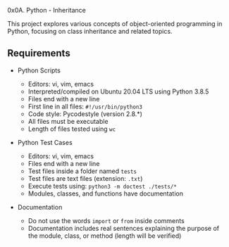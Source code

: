 0x0A. Python - Inheritance

This project explores various concepts of object-oriented programming in Python, focusing on class inheritance and related topics.

## Requirements

- Python Scripts
  - Editors: vi, vim, emacs
  - Interpreted/compiled on Ubuntu 20.04 LTS using Python 3.8.5
  - Files end with a new line
  - First line in all files: `#!/usr/bin/python3`
  - Code style: Pycodestyle (version 2.8.*)
  - All files must be executable
  - Length of files tested using `wc`

- Python Test Cases
  - Editors: vi, vim, emacs
  - Files end with a new line
  - Test files inside a folder named `tests`
  - Test files are text files (extension: `.txt`)
  - Execute tests using: `python3 -m doctest ./tests/*`
  - Modules, classes, and functions have documentation

- Documentation
  - Do not use the words `import` or `from` inside comments
  - Documentation includes real sentences explaining the purpose of the module, class, or method (length will be verified)

